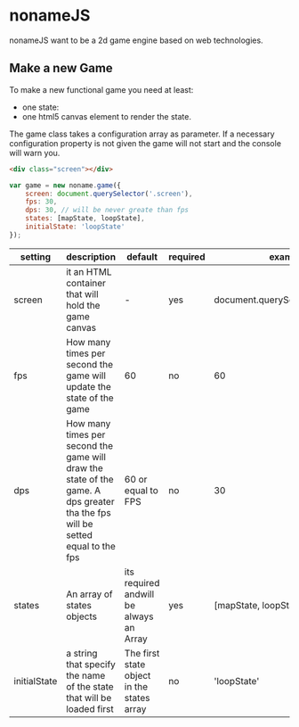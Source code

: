 # nonameJS

nonameJS want to be a 2d game engine based on web technologies.


## Make a new Game

To make a new functional game you need at least:

* one state:
* one html5 canvas element to render the state.


The game class takes a configuration array as parameter. If a necessary
configuration property is not given the game will not start and the console will
warn you.

```html
<div class="screen"></div>
```

```javascript
var game = new noname.game({
    screen: document.querySelector('.screen'),
    fps: 30,
    dps: 30, // will be never greate than fps
    states: [mapState, loopState],
    initialState: 'loopState'
});
```

<table>
    <thead>
        <tr>
            <th>setting</th>
            <th>description</th>
            <th>default</th>
            <th>required</th>
            <th>example</th>
        </tr>
    </thead>
    <tbody>
        <tr>
            <td>screen</td>
            <td>it an HTML container that will hold the game canvas</td>
            <td> - </td>
            <td> yes </td>
            <td> document.querySelector('.screen')</td>
        </tr>
        <tr>
            <td>fps</td>
            <td>How many times per second the game will update the state of the game</td>
            <td> 60 </td>
            <td> no</td>
            <td> 60</td>
        </tr>
        <tr>
            <td>dps</td>
            <td>How many times per second the game will draw the state of the game. A dps greater tha the fps will be setted equal to the fps</td>
            <td> 60 or equal to FPS</td>
            <td> no</td>
            <td> 30 </td>
        </tr>
        <tr>
            <td>states</td>
            <td>An array of states objects</td>
            <td>its required andwill be always an Array</td>
            <td> yes</td>
            <td> [mapState, loopState]</td>
        </tr>
        <tr>
            <td>initialState</td>
            <td>a string that specify the name of the state that will be loaded first</td>
            <td>The first state object in the states array</td>
            <td> no</td>
            <td> 'loopState'</td>
        </tr>
    </tbody>
</table>
